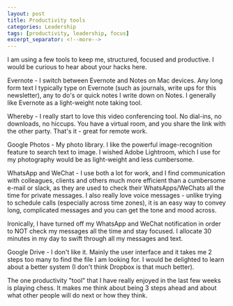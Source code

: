 ```yaml
---
layout: post
title: Productivity tools
categories: Leadership
tags: [productivity, leadership, focus]
excerpt_separator: <!--more-->
---
```


I am using a few tools to keep me, structured, focused and productive. I would be curious to hear about your hacks here.

Evernote - I switch between Evernote and Notes on Mac devices. Any long form text I typically type on Evernote (such as journals, write ups for this newsletter), any to do's or quick notes I write down on Notes. I generally like Evernote as a light-weight note taking tool.

Whereby - I really start to love this video conferencing tool. No dial-ins, no downloads, no hiccups. You have a virtual room, and you share the link with the other party. That's it - great for remote work.

Google Photos - My photo library. I like the powerful image-recognition feature to search text to image. I wished Adobe Lightroom, which I use for my photography would be as light-weight and less cumbersome.<!--more-->

WhatsApp and WeChat - I use both a lot for work, and I find communication with colleagues, clients and others much more efficient than a cumbersome e-mail or slack, as they are used to check their WhatsApps/WeChats all the time for private messages. I also really love voice messages - unlike trying to schedule calls (especially across time zones), it is an easy way to convey long, complicated messages and you can get the tone and mood across.

Ironically, I have turned off my WhatsApp and WeChat notification in order to NOT check my messages all the time and stay focused. I allocate 30 minutes in my day to swift through all my messages and text.

Google Drive - I don't like it. Mainly the user interface and it takes me 2 steps too many to find the file I am looking for. I would be delighted to learn about a better system (I don't think Dropbox is that much better).

The one productivity "tool" that I have really enjoyed in the last few weeks is playing chess. It makes me think about being 3 steps ahead and about what other people will do next or how they think.
